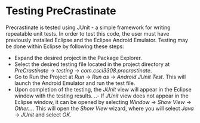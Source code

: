 Testing PreCrastinate
=====================

Precrastinate is tested using JUnit - a simple framework for writing repeatable unit tests. In order to test this code, the user must have previously installed Eclipse and the Eclipse Android Emulator. Testing may be done within Eclipse by following these steps:
- Expand the desired project in the Package Explorer.
- Select the desired testing file located in the project directory at *PreCrastinate* -> *testing* -> *com.csci3308.precrastinate*.
- Go to Run the Project at *Run* -> *Run as* -> *Android JUnit Test*. This will launch the Android Emulator and run the test file.
- Upon completion of the testing, the *JUnit* view will appear in the Eclipse window with the testing results.
..- If *JUnit* view does not appear in the Eclipse window, it can be opened by selecting *Window* -> *Show View* -> *Other...*. This will open the *Show View* wizard, where you will select *Java* -> *JUnit* and select *OK*.
